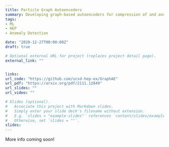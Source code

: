```yaml
---
title: Particle Graph Autoencoders
summary: Developing graph-based autoencoders for compression of and anomaly detection in particle cloud representations of Large Hadron Collider data. Our latest work has been accepted to the Machine Learning for Physical Sciences workshop at NeurIPS 2021.
tags:
- ML
- HEP
- Anomaly Detection

date: "2020-12-27T00:00:00Z"
draft: true

# Optional external URL for project (replaces project detail page).
external_link: ""


links:
url_code: "https://github.com/ucsd-hep-ex/GraphAE"
url_pdf: "https://arxiv.org/pdf/2111.12849"
url_slides: ""
url_video: ""

# Slides (optional).
#   Associate this project with Markdown slides.
#   Simply enter your slide deck's filename without extension.
#   E.g. `slides = "example-slides"` references `content/slides/example-slides.md`.
#   Otherwise, set `slides = ""`.
slides:
---
```

More info coming soon!
